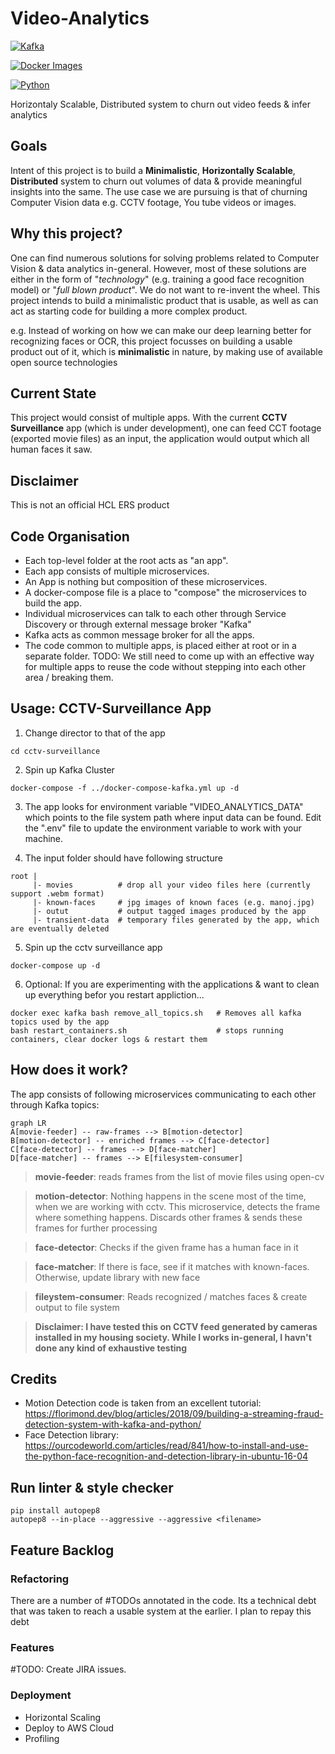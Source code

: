 # Video-Analytics

  

[![Kafka](https://img.shields.io/badge/streaming_platform-kafka-black.svg?style=flat-square)](https://kafka.apache.org)

[![Docker Images](https://img.shields.io/badge/docker_images-confluent-orange.svg?style=flat-square)](https://github.com/confluentinc/cp-docker-images)

[![Python](https://img.shields.io/badge/python-3.5+-blue.svg?style=flat-square)](https://www.python.org)

  

Horizontaly Scalable, Distributed system to churn out video feeds &amp; infer analytics

## Goals 
Intent of this project is to build a **Minimalistic**, **Horizontally Scalable**, **Distributed** system to churn out volumes of data & provide meaningful insights into the same.
The use case we are pursuing is that of churning Computer Vision data e.g. CCTV footage, You tube videos or images.


##  Why this project?
One can find numerous solutions for solving problems related to Computer Vision & data analytics in-general. However, most of these solutions are either in the form of "*technology*" (e.g. training a good face recognition model) or "*full blown product*".
We do not want to re-invent the wheel. This project intends to build a minimalistic product that is usable, as well as can act as starting code for building a more complex product.

e.g. Instead of working on how we can make our deep learning better for recognizing faces or OCR, this project focusses on building a usable product out of it, which is **minimalistic** in nature, by making use of available open source technologies


## Current State
This project would consist of multiple apps.
With the current **CCTV Surveillance** app (which is under development), one can feed CCT footage (exported movie files) as an input, the application would output which all human faces it saw.



## Disclaimer
This is not an official HCL ERS product


## Code Organisation
- Each top-level folder at the root acts as "an app". 
- Each app consists of multiple microservices.
- An App is nothing but composition of these microservices.
- A docker-compose file is a place to "compose" the microservices to build the app.
- Individual microservices can talk to each other through Service Discovery or through external message broker "Kafka"
- Kafka acts as common message broker for all the apps. 
- The code common to multiple apps, is placed either at root or in a separate folder. 
TODO: We still need to come up with an effective way for multiple apps to reuse the code without stepping into each other area / breaking them.

##  Usage: CCTV-Surveillance App

 1. Change director to that of the app
```
cd cctv-surveillance
```
 2. Spin up Kafka Cluster
```
docker-compose -f ../docker-compose-kafka.yml up -d
```
3. The app looks for environment variable "VIDEO_ANALYTICS_DATA" which points to the file system path where input data can be found.
Edit the ".env" file to update the environment variable to work with your machine.

4. The input folder should have following structure
```
root |
     |- movies			# drop all your video files here (currently support .webm format)
     |- known-faces		# jpg images of known faces (e.g. manoj.jpg)
     |- outut   		# output tagged images produced by the app
     |- transient-data	# temporary files generated by the app, which are eventually deleted
```

5. Spin up the cctv surveillance app
```
docker-compose up -d
```
 6. Optional:  If you are experimenting with the applications & want to clean up everything befor you restart appliction...
```
docker exec kafka bash remove_all_topics.sh   # Removes all kafka topics used by the app
bash restart_containers.sh                    # stops running containers, clear docker logs & restart them
```

## How does it work?
The app consists of following microservices communicating to each other through Kafka topics:
```mermaid
graph LR
A[movie-feeder] -- raw-frames --> B[motion-detector]
B[motion-detector] -- enriched frames --> C[face-detector]
C[face-detector] -- frames --> D[face-matcher]
D[face-matcher] -- frames --> E[filesystem-consumer]
```
> **movie-feeder**: reads frames from the list of movie files using open-cv

> **motion-detector**: Nothing happens in the scene most of the time, when we are working with cctv. This microservice, detects the frame where something happens. Discards other frames & sends these frames for further processing

> **face-detector**: Checks if the given frame has a human face in it

> **face-matcher**: If there is face, see if it matches with known-faces. Otherwise, update library with new face

> **fileystem-consumer**: Reads recognized / matches faces & create output to file system

> **Disclaimer: I have tested this on CCTV feed generated by cameras installed in my housing society.
> While I works in-general, I havn't done any kind of exhaustive testing**

## Credits

 - Motion Detection code is taken from an excellent tutorial: https://florimond.dev/blog/articles/2018/09/building-a-streaming-fraud-detection-system-with-kafka-and-python/
 - Face Detection library: https://ourcodeworld.com/articles/read/841/how-to-install-and-use-the-python-face-recognition-and-detection-library-in-ubuntu-16-04

    
## Run linter & style checker
```
pip install autopep8
autopep8 --in-place --aggressive --aggressive <filename>
```
  

## Feature Backlog
### Refactoring
There are a number of #TODOs annotated in the code. Its a technical debt that was taken to reach a usable system at the earlier. I plan to repay this debt
  
### Features
#TODO: Create JIRA issues.
  
### Deployment
- Horizontal Scaling
- Deploy to AWS Cloud
- Profiling
